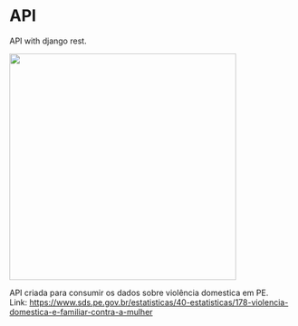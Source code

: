 # API
API with django rest.   

<img align="center" width="400" height="400" src="https://miro.medium.com/max/724/1*hRrsnPfpb5qbnCqc5uYrOA.png">

API criada para consumir os dados sobre violência domestica em PE.   
Link: https://www.sds.pe.gov.br/estatisticas/40-estatisticas/178-violencia-domestica-e-familiar-contra-a-mulher
